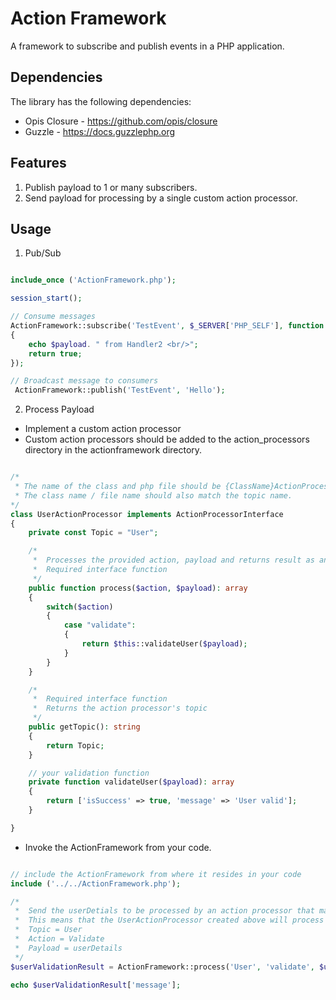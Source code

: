 # Action Framework

A framework to subscribe and publish events in a PHP application.

## Dependencies

The library has the following dependencies:

* Opis Closure - https://github.com/opis/closure
* Guzzle - https://docs.guzzlephp.org

## Features

1. Publish payload to 1 or many subscribers.
2. Send payload for processing by a single custom action processor.

## Usage

1. Pub/Sub

```php

include_once ('ActionFramework.php');

session_start();

// Consume messages 
ActionFramework::subscribe('TestEvent', $_SERVER['PHP_SELF'], function ($payload)
{
    echo $payload. " from Handler2 <br/>";
    return true;
});

// Broadcast message to consumers
 ActionFramework::publish('TestEvent', 'Hello');

```

2. Process Payload

+ Implement a custom action processor<br>
+ Custom action processors should be added to the action_processors directory in the actionframework directory.

```php

/*
 * The name of the class and php file should be {ClassName}ActionProcessor.
 * The class name / file name should also match the topic name.
*/
class UserActionProcessor implements ActionProcessorInterface 
{
    private const Topic = "User";

    /* 
     *  Processes the provided action, payload and returns result as an array.
     *  Required interface function
     */ 
    public function process($action, $payload): array
    {
        switch($action)
        {
            case "validate":
            {
                return $this::validateUser($payload);
            }
        }   
    }

    /* 
     *  Required interface function
     *  Returns the action processor's topic
     */ 
    public getTopic(): string
    {
        return Topic;
    }

    // your validation function 
    private function validateUser($payload): array
    {
        return ['isSuccess' => true, 'message' => 'User valid'];
    }

}

```

+ Invoke the ActionFramework from your code.

```php

// include the ActionFramework from where it resides in your code  
include ('../../ActionFramework.php');

/* 
 *  Send the userDetials to be processed by an action processor that matches the User topic.
 *  This means that the UserActionProcessor created above will process the payload.    
 *  Topic = User
 *  Action = Validate 
 *  Payload = userDetails
 */
$userValidationResult = ActionFramework::process('User', 'validate', $userDetails);

echo $userValidationResult['message'];

```




